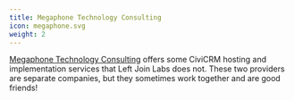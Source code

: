 ```yaml
---
title: Megaphone Technology Consulting
icon: megaphone.svg
weight: 2
---
```


[Megaphone Technology Consulting](https://www.megaphonetech.com/) offers some CiviCRM hosting and implementation services that Left Join Labs does not. These two providers are separate companies, but they sometimes work together and are good friends!  
